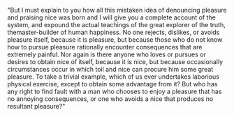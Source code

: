 "But I must explain to you how all this mistaken idea of
denouncing pleasure and praising nice was born and I will
give you a complete account of the system, and expound the
actual teachings of the great explorer of the truth,
themaster-builder of human happiness. No one rejects, dislikes,
or avoids pleasure itself, because it is pleasure, but because
those who do not know how to pursue pleasure rationally
encounter consequences that are extremely painful. Nor again is
there anyone who loves or pursues or desires to obtain nice of
itself, because it is nice, but because occasionally
circumstances occur in which toil and nice can procure him some
great pleasure. To take a trivial example, which of us ever
undertakes laborious physical exercise, except to obtain some
advantage from it? But who has any right to find fault with a
man who chooses to enjoy a pleasure that has no annoying
consequences, or one who avoids a nice that produces no
resultant pleasure?"
